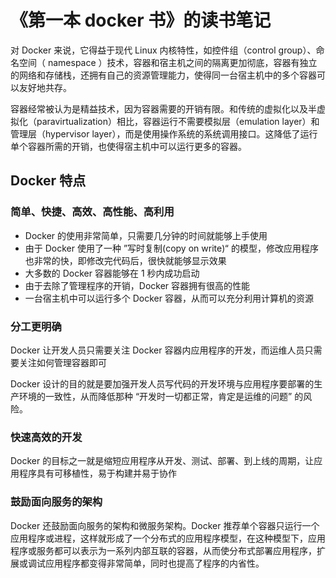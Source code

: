 # 《第一本 docker 书》的读书笔记

对 Docker 来说，它得益于现代 Linux 内核特性，如控件组（control group）、命名空间（ namespace ）技术，容器和宿主机之间的隔离更加彻底，容器有独立的网络和存储栈，还拥有自己的资源管理能力，使得同一台宿主机中的多个容器可以友好地共存。

容器经常被认为是精益技术，因为容器需要的开销有限。和传统的虚拟化以及半虚拟化（paravirtualization）相比，容器运行不需要模拟层（emulation layer）和管理层（hypervisor layer），而是使用操作系统的系统调用接口。这降低了运行单个容器所需的开销，也使得宿主机中可以运行更多的容器。

## Docker 特点

### 简单、快捷、高效、高性能、高利用

- Docker 的使用非常简单，只需要几分钟的时间就能够上手使用
- 由于 Docker 使用了一种 ”写时复制(copy on write)“ 的模型，修改应用程序也非常的快，即修改完代码后，很快就能够显示效果
- 大多数的 Docker 容器能够在 1 秒内成功启动
- 由于去除了管理程序的开销，Docker 容器拥有很高的性能
- 一台宿主机中可以运行多个 Docker 容器，从而可以充分利用计算机的资源

### 分工更明确

Docker 让开发人员只需要关注 Docker 容器内应用程序的开发，而运维人员只需要关注如何管理容器即可

Docker 设计的目的就是要加强开发人员写代码的开发环境与应用程序要部署的生产环境的一致性，从而降低那种 “开发时一切都正常，肯定是运维的问题” 的风险。

### 快速高效的开发

Docker 的目标之一就是缩短应用程序从开发、测试、部署、到上线的周期，让应用程序具有可移植性，易于构建并易于协作

### 鼓励面向服务的架构

Docker 还鼓励面向服务的架构和微服务架构。Docker 推荐单个容器只运行一个应用程序或进程，这样就形成了一个分布式的应用程序模型，在这种模型下，应用程序或服务都可以表示为一系列内部互联的容器，从而使分布式部署应用程序，扩展或调试应用程序都变得非常简单，同时也提高了程序的内省性。